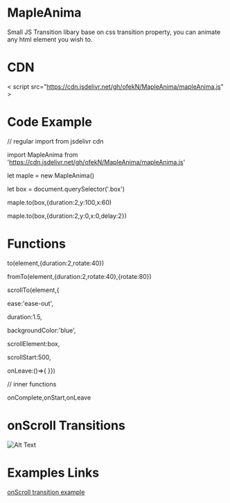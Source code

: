 # MapleAnima
Small JS Transition libary base on css transition property, you can animate any html element you wish to.






# CDN

  < script src="https://cdn.jsdelivr.net/gh/ofekN/MapleAnima/mapleAnima.js" > 




# Code Example

// regular import from jsdelivr cdn 


import MapleAnima from 'https://cdn.jsdelivr.net/gh/ofekN/MapleAnima/mapleAnima.js'

let maple = new MapleAnima()

let box = document.querySelector('.box')

maple.to(box,{duration:2,y:100,x:60)

maple.to(box,{duration:2,y:0,x:0,delay:2})


# Functions

to(element,{duration:2,rotate:40})<br>


fromTo(element,{duration:2,rotate:40},{rotate:80})<br>

scrollTo(element,{

ease:'ease-out',

duration:1.5,

backgroundColor:'blue',

scrollElement:box,

scrollStart:500,

onLeave:()=>{
    }})
    


// inner functions

onComplete,onStart,onLeave


<h1>onScroll Transitions</h1>


![Alt Text](https://media.giphy.com/media/iYjeH7Z3OyY5EKBqBV/giphy.gif)


# Examples Links

<a href="https://codepen.io/OfekNakar/pen/Vwrorxy?editors=1011" target="_blank" >onScroll transition example</a>




